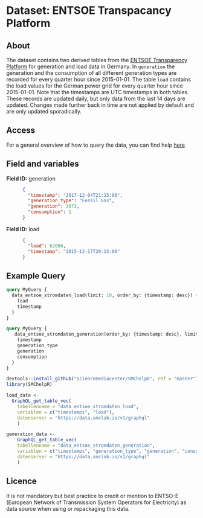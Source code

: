 # Dataset: ENTSOE Transpacancy Platform


## About <a name = "about"></a>

The dataset contains two derived tables from the [ENTSOE Transparency Platform](https://transparency.entsoe.eu/) for generation and load data in Germany. In `generation` the generation and the consumption of all different generation types are recorded for every quarter hour since 2015-01-01. The table `load` contains the load values for the German power grid for every quarter hour since 2015-01-01. Note that the timestamps are UTC timestamps in both tables. These records are updated daily, but only data from the last 14 days are updated. Changes made further back in time are not applied by default and are only updated sporadically. 

## Access <a name = "access"></a>

For a general overview of how to query the data, you can find help [here](../README.md)

## Field and variables

**Field ID:** generation

```JSON
      {
        "timestamp": "2017-12-04T21:15:00",
        "generation_type": "Fossil Gas",
        "generation": 3073,
        "consumption": 1
      }
```

**Field ID:** load

```JSON
      {
        "load": 62086,
        "timestamp": "2015-12-17T20:15:00"
      }
```

## Example Query

```GraphQL
query MyQuery {
  data_entsoe_stromdaten_load(limit: 10, order_by: {timestamp: desc}) {
    load
    timestamp
  }
}
```

```GraphQL
query MyQuery {
   data_entsoe_stromdaten_generation(order_by: {timestamp: desc}, limit: 10) {
    timestamp
    generation_type
    generation
    consumption
  }
}
```

```R
devtools::install_github("sciencemediacenter/SMChelpR", ref = "master")
library(SMChelpR)

load_data <-
  GraphQL_get_table_vec(
    tabellenname = "data_entsoe_stromdaten_load",
    variablen = c("timestamps", "load"),
    datenserver = "https://data.smclab.io/v1/graphql"
    )

generation_data <-
    GraphQL_get_table_vec(
    tabellenname = "data_entsoe_stromdaten_generation",
    variablen = c("timestamps", "generation_type", "generation", "consumption"),
    datenserver = "https://data.smclab.io/v1/graphql"
    )

```

## Licence

It is not mandatory but best practice to credit or mention to ENTSO-E (European Network of Transmission System Operators for Electricity) as data source when using or repackaging this data.
